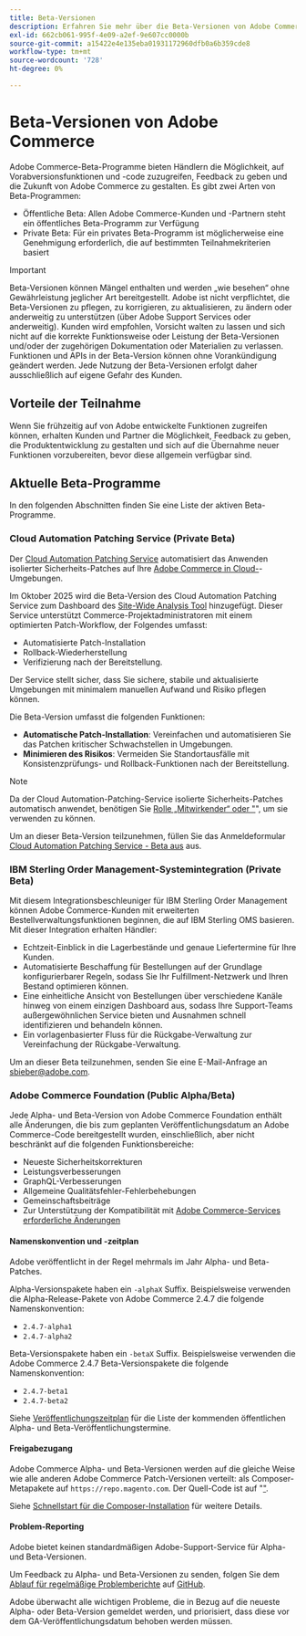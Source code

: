 ```yaml
---
title: Beta-Versionen
description: Erfahren Sie mehr über die Beta-Versionen von Adobe Commerce und wie Sie teilnehmen können.
exl-id: 662cb061-995f-4e09-a2ef-9e607cc0000b
source-git-commit: a15422e4e135eba01931172960dfb0a6b359cde8
workflow-type: tm+mt
source-wordcount: '728'
ht-degree: 0%

---
```


# Beta-Versionen von Adobe Commerce

Adobe Commerce-Beta-Programme bieten Händlern die Möglichkeit, auf Vorabversionsfunktionen und -code zuzugreifen, Feedback zu geben und die Zukunft von Adobe Commerce zu gestalten. Es gibt zwei Arten von Beta-Programmen:

- Öffentliche Beta: Allen Adobe Commerce-Kunden und -Partnern steht ein öffentliches Beta-Programm zur Verfügung
- Private Beta: Für ein privates Beta-Programm ist möglicherweise eine Genehmigung erforderlich, die auf bestimmten Teilnahmekriterien basiert

>[!IMPORTANT]
>
>Beta-Versionen können Mängel enthalten und werden „wie besehen“ ohne Gewährleistung jeglicher Art bereitgestellt. Adobe ist nicht verpflichtet, die Beta-Versionen zu pflegen, zu korrigieren, zu aktualisieren, zu ändern oder anderweitig zu unterstützen (über Adobe Support Services oder anderweitig). Kunden wird empfohlen, Vorsicht walten zu lassen und sich nicht auf die korrekte Funktionsweise oder Leistung der Beta-Versionen und/oder der zugehörigen Dokumentation oder Materialien zu verlassen. Funktionen und APIs in der Beta-Version können ohne Vorankündigung geändert werden. Jede Nutzung der Beta-Versionen erfolgt daher ausschließlich auf eigene Gefahr des Kunden.

## Vorteile der Teilnahme

Wenn Sie frühzeitig auf von Adobe entwickelte Funktionen zugreifen können, erhalten Kunden und Partner die Möglichkeit, Feedback zu geben, die Produktentwicklung zu gestalten und sich auf die Übernahme neuer Funktionen vorzubereiten, bevor diese allgemein verfügbar sind.

## Aktuelle Beta-Programme

In den folgenden Abschnitten finden Sie eine Liste der aktiven Beta-Programme.

### Cloud Automation Patching Service (Private Beta)

Der [Cloud Automation Patching Service](../tools/caps-tool/intro.md) automatisiert das Anwenden isolierter Sicherheits-Patches auf Ihre [Adobe Commerce in Cloud-](https://experienceleague.adobe.com/en/docs/commerce-on-cloud/user-guide/overview)-Umgebungen.

Im Oktober 2025 wird die Beta-Version des Cloud Automation Patching Service zum Dashboard des [Site-Wide Analysis Tool](https://experienceleague.adobe.com/en/docs/commerce-operations/tools/site-wide-analysis-tool/dashboard) hinzugefügt. Dieser Service unterstützt Commerce-Projektadministratoren mit einem optimierten Patch-Workflow, der Folgendes umfasst:

- Automatisierte Patch-Installation
- Rollback-Wiederherstellung
- Verifizierung nach der Bereitstellung.

Der Service stellt sicher, dass Sie sichere, stabile und aktualisierte Umgebungen mit minimalem manuellen Aufwand und Risiko pflegen können.

Die Beta-Version umfasst die folgenden Funktionen:

- **Automatische Patch-Installation**: Vereinfachen und automatisieren Sie das Patchen kritischer Schwachstellen in Umgebungen.
- **Minimieren des Risikos**: Vermeiden Sie Standortausfälle mit Konsistenzprüfungs- und Rollback-Funktionen nach der Bereitstellung.

>[!NOTE]
>
>Da der Cloud Automation-Patching-Service isolierte Sicherheits-Patches automatisch anwendet, benötigen Sie [&#x200B; Rolle „Mitwirkender“ oder &quot;](https://experienceleague.adobe.com/en/docs/commerce-on-cloud/user-guide/project/user-access)&quot;, um sie verwenden zu können.

Um an dieser Beta-Version teilzunehmen, füllen Sie das Anmeldeformular [Cloud Automation Patching Service - Beta aus](https://forms.office.com/r/3Wfxj5nPdB) aus.

### IBM Sterling Order Management-Systemintegration (Private Beta)

Mit diesem Integrationsbeschleuniger für IBM Sterling Order Management können Adobe Commerce-Kunden mit erweiterten Bestellverwaltungsfunktionen beginnen, die auf IBM Sterling OMS basieren. Mit dieser Integration erhalten Händler:

- Echtzeit-Einblick in die Lagerbestände und genaue Liefertermine für Ihre Kunden.
- Automatisierte Beschaffung für Bestellungen auf der Grundlage konfigurierbarer Regeln, sodass Sie Ihr Fulfillment-Netzwerk und Ihren Bestand optimieren können.
- Eine einheitliche Ansicht von Bestellungen über verschiedene Kanäle hinweg von einem einzigen Dashboard aus, sodass Ihre Support-Teams außergewöhnlichen Service bieten und Ausnahmen schnell identifizieren und behandeln können.
- Ein vorlagenbasierter Fluss für die Rückgabe-Verwaltung zur Vereinfachung der Rückgabe-Verwaltung.

Um an dieser Beta teilzunehmen, senden Sie eine E-Mail-Anfrage an [sbieber@adobe.com](mailto:sbieber@adobe.com).

### Adobe Commerce Foundation (Public Alpha/Beta)

Jede Alpha- und Beta-Version von Adobe Commerce Foundation enthält alle Änderungen, die bis zum geplanten Veröffentlichungsdatum an Adobe Commerce-Code bereitgestellt wurden, einschließlich, aber nicht beschränkt auf die folgenden Funktionsbereiche:

- Neueste Sicherheitskorrekturen
- Leistungsverbesserungen
- GraphQL-Verbesserungen
- Allgemeine Qualitätsfehler-Fehlerbehebungen
- Gemeinschaftsbeiträge
- Zur Unterstützung der Kompatibilität mit [Adobe Commerce-Services erforderliche Änderungen](https://experienceleague.adobe.com/en/docs/commerce/user-guides/home)

#### Namenskonvention und -zeitplan

Adobe veröffentlicht in der Regel mehrmals im Jahr Alpha- und Beta-Patches.

Alpha-Versionspakete haben ein `-alphaX` Suffix. Beispielsweise verwenden die Alpha-Release-Pakete von Adobe Commerce 2.4.7 die folgende Namenskonvention:

- `2.4.7-alpha1`
- `2.4.7-alpha2`

Beta-Versionspakete haben ein `-betaX` Suffix. Beispielsweise verwenden die Adobe Commerce 2.4.7 Beta-Versionspakete die folgende Namenskonvention:

- `2.4.7-beta1`
- `2.4.7-beta2`

Siehe [Veröffentlichungszeitplan](schedule.md) für die Liste der kommenden öffentlichen Alpha- und Beta-Veröffentlichungstermine.

#### Freigabezugang

Adobe Commerce Alpha- und Beta-Versionen werden auf die gleiche Weise wie alle anderen Adobe Commerce Patch-Versionen verteilt: als Composer-Metapakete auf `https://repo.magento.com`. Der Quell-Code ist auf &quot;[&quot; &#x200B;](https://github.com/magento/magento2).

Siehe [Schnellstart für die Composer-Installation](../installation/composer.md) für weitere Details.

#### Problem-Reporting

Adobe bietet keinen standardmäßigen Adobe-Support-Service für Alpha- und Beta-Versionen.

Um Feedback zu Alpha- und Beta-Versionen zu senden, folgen Sie dem [Ablauf für regelmäßige Problemberichte](https://developer.adobe.com/commerce/contributor/guides/code-contributions/) auf [GitHub](https://github.com/magento/magento2).

Adobe überwacht alle wichtigen Probleme, die in Bezug auf die neueste Alpha- oder Beta-Version gemeldet werden, und priorisiert, dass diese vor dem GA-Veröffentlichungsdatum behoben werden müssen.
